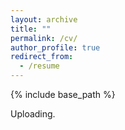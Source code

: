 ```yaml
---
layout: archive
title: ""
permalink: /cv/
author_profile: true
redirect_from:
  - /resume
---
```


{% include base_path %}

Uploading.